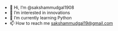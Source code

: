 - 👋 Hi, I’m @sakshammudgal1908
- 👀 I’m interested in innovations
- 🌱 I’m currently learning Python
- 📫 How to reach me sakshammudgal19@gmail.com

<!---
sakshammudgal1908/sakshammudgal1908 is a ✨ special ✨ repository because its `README.md` (this file) appears on your GitHub profile.
You can click the Preview link to take a look at your changes.
--->
